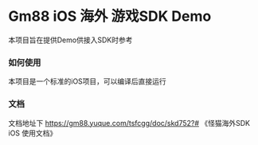 # Gm88 iOS 海外 游戏SDK Demo

本项目旨在提供Demo供接入SDK时参考

### 如何使用

本项目是一个标准的iOS项目，可以编译后直接运行

### 文档

文档地址下
https://gm88.yuque.com/tsfcgg/doc/skd752?# 《怪猫海外SDK iOS 使用文档》

